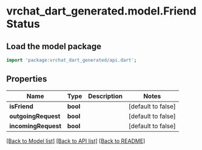 # vrchat_dart_generated.model.FriendStatus

## Load the model package
```dart
import 'package:vrchat_dart_generated/api.dart';
```

## Properties
Name | Type | Description | Notes
------------ | ------------- | ------------- | -------------
**isFriend** | **bool** |  | [default to false]
**outgoingRequest** | **bool** |  | [default to false]
**incomingRequest** | **bool** |  | [default to false]

[[Back to Model list]](../README.md#documentation-for-models) [[Back to API list]](../README.md#documentation-for-api-endpoints) [[Back to README]](../README.md)


